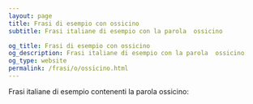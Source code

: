 ```yaml
---
layout: page
title: Frasi di esempio con ossicino 
subtitle: Frasi italiane di esempio con la parola  ossicino

og_title: Frasi di esempio con ossicino 
og_description: Frasi italiane di esempio con la parola  ossicino
og_type: website
permalink: /frasi/o/ossicino.html
---
```


Frasi italiane di esempio contenenti la parola ossicino:


